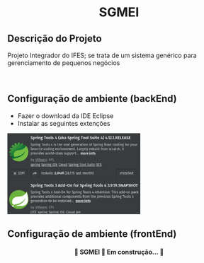 <h1 align="center">SGMEI</h1>

<h2>Descrição do Projeto</h2>

<p>Projeto Integrador do IFES; se trata de um sistema genérico para gerenciamento de pequenos negócios</p>

<br>

<h2>Configuração de ambiente (backEnd)</h2>
<ul>
  <li>Fazer o download da IDE Eclipse</li>
  <li>Instalar as seguintes extenções</li>
</ul>

<div>
  <img src="backEnd/src/main/resources/static/screemShots/dependencies.png" width=300px>
</div>

<h2>Configuração de ambiente (frontEnd)</h2>

<h4 align="center"> 
  🚧  SGMEI 🚀 Em construção...  🚧
</h4>
